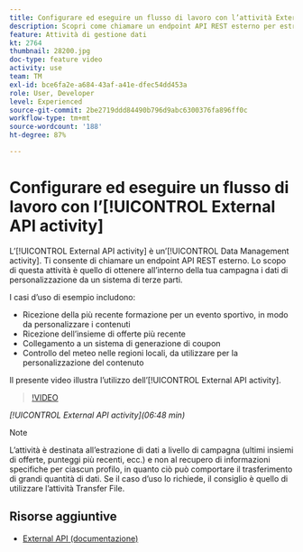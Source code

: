 ```yaml
---
title: Configurare ed eseguire un flusso di lavoro con l’attività External API
description: Scopri come chiamare un endpoint API REST esterno per estrarre dati di personalizzazione da un sistema di terze parti nella campagna.
feature: Attività di gestione dati
kt: 2764
thumbnail: 28200.jpg
doc-type: feature video
activity: use
team: TM
exl-id: bce6fa2e-a684-43af-a41e-dfec54dd453a
role: User, Developer
level: Experienced
source-git-commit: 2be2719ddd84490b796d9abc6300376fa896ff0c
workflow-type: tm+mt
source-wordcount: '188'
ht-degree: 87%

---
```


# Configurare ed eseguire un flusso di lavoro con l’[!UICONTROL External API activity]

L’[!UICONTROL External API activity] è un’[!UICONTROL Data Management activity]. Ti consente di chiamare un endpoint API REST esterno. Lo scopo di questa attività è quello di ottenere all’interno della tua campagna i dati di personalizzazione da un sistema di terze parti.

I casi d’uso di esempio includono:

* Ricezione della più recente formazione per un evento sportivo, in modo da personalizzare i contenuti
* Ricezione dell’insieme di offerte più recente
* Collegamento a un sistema di generazione di coupon
* Controllo del meteo nelle regioni locali, da utilizzare per la personalizzazione del contenuto

Il presente video illustra l’utilizzo dell’[!UICONTROL External API activity].

>[!VIDEO](https://video.tv.adobe.com/v/28200/?quality=12)

*[!UICONTROL External API activity](06:48 min)*

>[!NOTE]
>
>L’attività è destinata all’estrazione di dati a livello di campagna (ultimi insiemi di offerte, punteggi più recenti, ecc.) e non al recupero di informazioni specifiche per ciascun profilo, in quanto ciò può comportare il trasferimento di grandi quantità di dati. Se il caso d’uso lo richiede, il consiglio è quello di utilizzare l’attività Transfer File.

## Risorse aggiuntive

* [External API (documentazione)](https://docs.adobe.com/content/help/it-IT/campaign-standard/using/managing-processes-and-data/data-management-activities/external-api.html)
